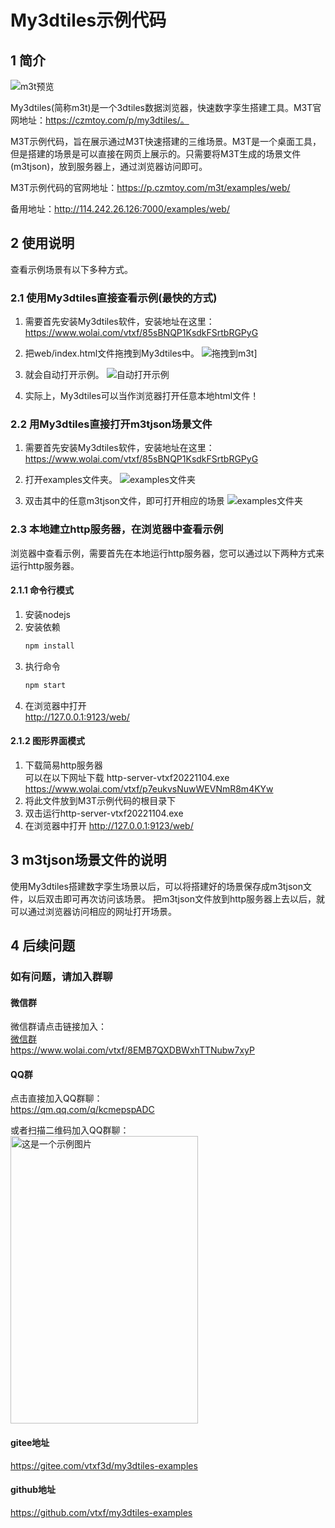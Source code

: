 # My3dtiles示例代码

## 1 简介

![m3t预览](./md/images/preview.jpg)

My3dtiles(简称m3t)是一个3dtiles数据浏览器，快速数字孪生搭建工具。M3T官网地址：https://czmtoy.com/p/my3dtiles/。

M3T示例代码，旨在展示通过M3T快速搭建的三维场景。M3T是一个桌面工具，但是搭建的场景是可以直接在网页上展示的。只需要将M3T生成的场景文件(m3tjson)，放到服务器上，通过浏览器访问即可。

M3T示例代码的官网地址：https://p.czmtoy.com/m3t/examples/web/

备用地址：http://114.242.26.126:7000/examples/web/

## 2 使用说明

查看示例场景有以下多种方式。

### 2.1 使用My3dtiles直接查看示例(最快的方式)

1. 需要首先安装My3dtiles软件，安装地址在这里：
https://www.wolai.com/vtxf/85sBNQP1KsdkFSrtbRGPyG

2. 把web/index.html文件拖拽到My3dtiles中。
![拖拽到m3t](./md/images/drag.jpg)]

3. 就会自动打开示例。
![自动打开示例](./md/images/image-1.png)

4. 实际上，My3dtiles可以当作浏览器打开任意本地html文件！

### 2.2 用My3dtiles直接打开m3tjson场景文件 

1. 需要首先安装My3dtiles软件，安装地址在这里：
https://www.wolai.com/vtxf/85sBNQP1KsdkFSrtbRGPyG

2. 打开examples文件夹。
![examples文件夹](./md/images/examples-folder.jpg)

3. 双击其中的任意m3tjson文件，即可打开相应的场景
![examples文件夹](./md/images/examples-folder2.jpg)

### 2.3 本地建立http服务器，在浏览器中查看示例

浏览器中查看示例，需要首先在本地运行http服务器，您可以通过以下两种方式来运行http服务器。

#### 2.1.1 命令行模式
1. 安装nodejs
2. 安装依赖
   ```bash
   npm install
   ```
3. 执行命令
   ```bash
   npm start
   ```
4. 在浏览器中打开  
   http://127.0.0.1:9123/web/

#### 2.1.2 图形界面模式
1. 下载简易http服务器  
    可以在以下网址下载 http-server-vtxf20221104.exe  
    https://www.wolai.com/vtxf/p7eukvsNuwWEVNmR8m4KYw  
2. 将此文件放到M3T示例代码的根目录下
3. 双击运行http-server-vtxf20221104.exe
4. 在浏览器中打开
   http://127.0.0.1:9123/web/

## 3 m3tjson场景文件的说明
使用My3dtiles搭建数字孪生场景以后，可以将搭建好的场景保存成m3tjson文件，以后双击即可再次访问该场景。
把m3tjson文件放到http服务器上去以后，就可以通过浏览器访问相应的网址打开场景。

## 4 后续问题

### 如有问题，请加入群聊

#### 微信群

微信群请点击链接加入：  
[微信群](https://www.wolai.com/vtxf/8EMB7QXDBWxhTTNubw7xyP)  
https://www.wolai.com/vtxf/8EMB7QXDBWxhTTNubw7xyP  

#### QQ群

点击直接加入QQ群聊：  
https://qm.qq.com/q/kcmepspADC

或者扫描二维码加入QQ群聊：  
<img src="./md/images/qq_qrcode.jpg" alt="这是一个示例图片" width="300" height="460">

#### gitee地址
https://gitee.com/vtxf3d/my3dtiles-examples

#### github地址
https://github.com/vtxf/my3dtiles-examples


